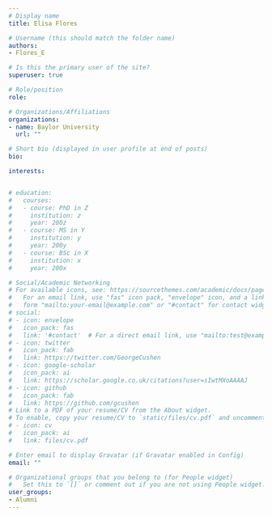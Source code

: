 ```yaml
---
# Display name
title: Elisa Flores

# Username (this should match the folder name)
authors:
- Flores_E

# Is this the primary user of the site?
superuser: true

# Role/position
role: 

# Organizations/Affiliations
organizations:
- name: Baylor University
  url: ""

# Short bio (displayed in user profile at end of posts)
bio: 

interests:


# education:
#   courses:
#   - course: PhD in Z
#     institution: z
#     year: 200z
#   - course: MS in Y
#     institution: y
#     year: 200y
#   - course: BSc in X
#     institution: x
#     year: 200x

# Social/Academic Networking
# For available icons, see: https://sourcethemes.com/academic/docs/page-builder/#icons
#   For an email link, use "fas" icon pack, "envelope" icon, and a link in the
#   form "mailto:your-email@example.com" or "#contact" for contact widget.
# social:
# - icon: envelope
#   icon_pack: fas
#   link: '#contact'  # For a direct email link, use "mailto:test@example.org".
# - icon: twitter
#   icon_pack: fab
#   link: https://twitter.com/GeorgeCushen
# - icon: google-scholar
#   icon_pack: ai
#   link: https://scholar.google.co.uk/citations?user=sIwtMXoAAAAJ
# - icon: github
#   icon_pack: fab
#   link: https://github.com/gcushen
# Link to a PDF of your resume/CV from the About widget.
# To enable, copy your resume/CV to `static/files/cv.pdf` and uncomment the lines below.
# - icon: cv
#   icon_pack: ai
#   link: files/cv.pdf

# Enter email to display Gravatar (if Gravatar enabled in Config)
email: ""

# Organizational groups that you belong to (for People widget)
#   Set this to `[]` or comment out if you are not using People widget.
user_groups:
- Alumni
---
```



